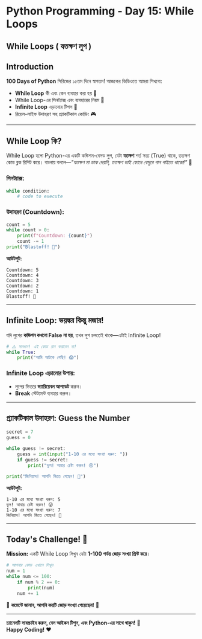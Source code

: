 
# Python Programming - Day 15: While Loops

## **While Loops**  ( **যতক্ষণ লুপ**  )

## **Introduction**  
**100 Days of Python** সিরিজের ১৫তম দিনে স্বাগতম! আজকের ভিডিওতে আমরা শিখবো:  
- **While Loop** কী এবং কেন ব্যবহার করা হয় 🔄  
- While Loop-এর সিনট্যাক্স এবং ব্যবহারের নিয়ম 📜  
- **Infinite Loop** এড়ানোর টিপস 🚫  
- রিয়েল-লাইফ উদাহরণ সহ প্র্যাকটিকাল কোডিং 🎮  

---

## **While Loop কি?**  
While Loop হলো Python-এর একটি কন্ডিশন-বেসড লুপ, যেটা **যতক্ষণ** শর্ত সত্য (True) থাকে, ততক্ষণ কোড ব্লক রিপিট করে। বাংলায় বললে—*"যতক্ষণ মা ডাক দেয়নি, ততক্ষণ ভাই ফোনে বেসুরে গান গাইতে থাকো!"* 🎤  

### **সিনট্যাক্স:**  
```python  
while condition:  
    # code to execute  
```  

### **উদাহরণ (Countdown):**  
```python  
count = 5  
while count > 0:  
    print(f"Countdown: {count}")  
    count -= 1  
print("Blastoff! 🚀")  
```  
**আউটপুট:**  
```  
Countdown: 5  
Countdown: 4  
Countdown: 3  
Countdown: 2  
Countdown: 1  
Blastoff! 🚀  
```  

---

## **Infinite Loop: ভয়ঙ্কর কিন্তু মজার!**  
যদি লুপের **কন্ডিশন কখনো False না হয়**, তখন লুপ চলতেই থাকে—এটাই Infinite Loop!  
```python  
# ⚠️ সাবধান! এই কোড রান করাবেন না!  
while True:  
    print("আমি আটকে গেছি! 😱")  
```  

### **Infinite Loop এড়ানোর উপায়:**  
- লুপের ভিতরে **ভ্যারিয়েবল আপডেট** করুন।  
- **Break** স্টেটমেন্ট ব্যবহার করুন।  

---

## **প্র্যাকটিকাল উদাহরণ: Guess the Number**  
```python  
secret = 7  
guess = 0  

while guess != secret:  
    guess = int(input("1-10 এর মধ্যে সংখ্যা ধরুন: "))  
    if guess != secret:  
        print("ভুল! আবার চেষ্টা করুন! 😜")  

print("জিনিয়াস! আপনি জিতে গেছেন! 🎉")  
```  
**আউটপুট:**  
```  
1-10 এর মধ্যে সংখ্যা ধরুন: 5  
ভুল! আবার চেষ্টা করুন! 😜  
1-10 এর মধ্যে সংখ্যা ধরুন: 7  
জিনিয়াস! আপনি জিতে গেছেন! 🎉  
```  

---

## **Today's Challenge! 🎯**  
**Mission:** একটি While Loop লিখুন যেটা **1-100 পর্যন্ত জোড় সংখ্যা প্রিন্ট করে**।  

```python  
# আপনার কোড এখানে লিখুন  
num = 1  
while num <= 100:  
    if num % 2 == 0:  
        print(num)  
    num += 1  
```  
📢 **কমেন্টে জানান, আপনি কয়টি জোড় সংখ্যা পেয়েছেন!** 💬  

---

**চ্যানেলটি সাবস্ক্রাইব করুন, বেল আইকন টিপুন, এবং Python-এর সাথে থাকুন!** 🐍  
**Happy Coding!** ❤️  
```  
